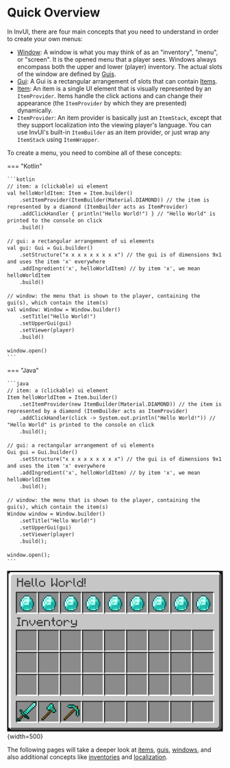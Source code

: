 # Quick Overview

In InvUI, there are four main concepts that you need to understand in order to create your own menus:

* [Window](window.md): A window is what you may think of as an "inventory", "menu", or "screen". It is the opened menu that a player sees. Windows always encompass both the upper and lower (player) inventory. The actual slots of the window are defined by [Guis](gui.md).
* [Gui](gui.md): A Gui is a rectangular arrangement of slots that can contain [Items](item.md).
* [Item](item.md): An item is a single UI element that is visually represented by an `ItemProvider`. Items handle the click actions and can change their appearance (the `ItemProvider` by which they are presented) dynamically.
* `ItemProvider`: An item provider is basically just an `ItemStack`, except that they support localization into the viewing player's language. You can use InvUI's built-in `ItemBuilder` as an item provider, or just wrap any `ItemStack` using `ItemWrapper`.

To create a menu, you need to combine all of these concepts:

=== "Kotlin"

    ```kotlin
    // item: a (clickable) ui element
    val helloWorldItem: Item = Item.builder()
        .setItemProvider(ItemBuilder(Material.DIAMOND)) // the item is represented by a diamond (ItemBuilder acts as ItemProvider)
        .addClickHandler { println("Hello World!") } // "Hello World" is printed to the console on click
        .build()
    
    // gui: a rectangular arrangement of ui elements
    val gui: Gui = Gui.builder()
        .setStructure("x x x x x x x x x") // the gui is of dimensions 9x1 and uses the item 'x' everywhere
        .addIngredient('x', helloWorldItem) // by item 'x', we mean helloWorldItem
        .build()
    
    // window: the menu that is shown to the player, containing the gui(s), which contain the item(s)
    val window: Window = Window.builder()
        .setTitle("Hello World!")
        .setUpperGui(gui)
        .setViewer(player)
        .build()

    window.open()
    ```

=== "Java"

    ```java
    // item: a (clickable) ui element
    Item helloWorldItem = Item.builder()
        .setItemProvider(new ItemBuilder(Material.DIAMOND)) // the item is represented by a diamond (ItemBuilder acts as ItemProvider)
        .addClickHandler(click -> System.out.println("Hello World!")) // "Hello World" is printed to the console on click
        .build();
    
    // gui: a rectangular arrangement of ui elements
    Gui gui = Gui.builder()
        .setStructure("x x x x x x x x x") // the gui is of dimensions 9x1 and uses the item 'x' everywhere
        .addIngredient('x', helloWorldItem) // by item 'x', we mean helloWorldItem
        .build();
    
    // window: the menu that is shown to the player, containing the gui(s), which contain the item(s)
    Window window = Window.builder()
        .setTitle("Hello World!")
        .setUpperGui(gui)
        .setViewer(player)
        .build();
    
    window.open();
    ```

![](assets/img/basics_1.png){width=500}

The following pages will take a deeper look at [items](item.md), [guis](gui.md), [windows](window.md), and also additional concepts like [inventories](inventory.md) and [localization](localization.md).
